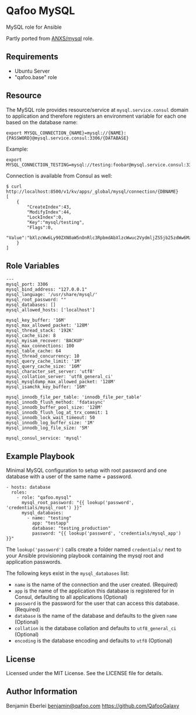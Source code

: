 Qafoo MySQL
===========

MySQL role for Ansible

Partly ported from [ANXS/mysql](https://github.com/ANXS/mysql) role.

Requirements
------------

- Ubuntu Server
- "qafoo.base" role

Resource
--------

The MySQL role provides resource/service at `mysql.service.consul` domain to
application and therefore registers an environment variable for each one based
on the database name:

    export MYSQL_CONNECTION_{NAME}=mysql://{NAME}:{PASSWORD}@mysql.service.consul:3306/{DATABASE}

Example:

    export MYSQL_CONNECTION_TESTING=mysql://testing:foobar@mysql.service.consul:3306/testing

Connection is available from Consul as well:

    $ curl http://localhost:8500/v1/kv/apps/_global/mysql/connection/{DBNAME}
    [
        {
            "CreateIndex":43,
            "ModifyIndex":44,
            "LockIndex":0,
            "Key":"mysql/testing",
            "Flags":0,
            "Value":"bXlzcWw6Ly90ZXN0aW5nOnRlc3RpbmdAbXlzcWwuc2VydmljZS5jb25zdWw6MzMwNi90ZXN0aW5n"
        }
    ]

Role Variables
--------------

    ---
    mysql_port: 3306
    mysql_bind_address: "127.0.0.1"
    mysql_language: '/usr/share/mysql/'
    mysql_root_password: ""
    mysql_databases: []
    mysql_allowed_hosts: ['localhost']

    mysql_key_buffer: '16M'
    mysql_max_allowed_packet: '128M'
    mysql_thread_stack: '192K'
    mysql_cache_size: 8
    mysql_myisam_recover: 'BACKUP'
    mysql_max_connections: 100
    mysql_table_cache: 64
    mysql_thread_concurrency: 10
    mysql_query_cache_limit: '1M'
    mysql_query_cache_size: '16M'
    mysql_character_set_server: 'utf8'
    mysql_collation_server: 'utf8_general_ci'
    mysql_mysqldump_max_allowed_packet: '128M'
    mysql_isamchk_key_buffer: '16M'

    mysql_innodb_file_per_table: 'innodb_file_per_table'
    mysql_innodb_flush_method: 'fdatasync'
    mysql_innodb_buffer_pool_size: '128M'
    mysql_innodb_flush_log_at_trx_commit: 1
    mysql_innodb_lock_wait_timeout: 50
    mysql_innodb_log_buffer_size: '1M'
    mysql_innodb_log_file_size: '5M'

    mysql_consul_service: 'mysql'

Example Playbook
----------------

Minimal MySQL configuration to setup with root password and one database with a user of the same name + password.

    - hosts: database
      roles:
        - role: "qafoo.mysql"
          mysql_root_password: "{{ lookup('password', 'credentials/mysql_root') }}"
          mysql_databases:
            - name: "testing"
              app: "testapp"
              database: "testing_production"
              password: "{{ lookup('password', 'credentials/mysql_app') }}"

The ``lookup('password')`` calls create a folder named ``credentials/`` next to
your Ansible provisioning playbook containing the mysql root and application
passwords.

The following keys exist in the `mysql_databases` list:

- `name` is the name of the connection and the user created. (Required)
- `app` is the name of the application this database is registered for in Consul, defaulting to all applications (Optional)
- `password` is the password for the user that can access this database. (Required)
- `database` is the name of the database and defaults to the given `name` (Optional)
- `collation` is the database collation and defaults to `utf8_general_ci` (Optional)
- `encoding` is the database encoding and defaults to `utf8` (Optional)

License
-------

Licensed under the MIT License. See the LICENSE file for details.

Author Information
------------------

Benjamin Eberlei <benjamin@qafoo.com>
https://github.com/QafooGalaxy
